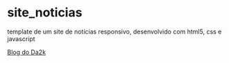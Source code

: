 # site_noticias
template de um site de notícias responsivo, desenvolvido com html5, css e javascript

<a href="https://blog.da2k.com.br">Blog do Da2k</a>
